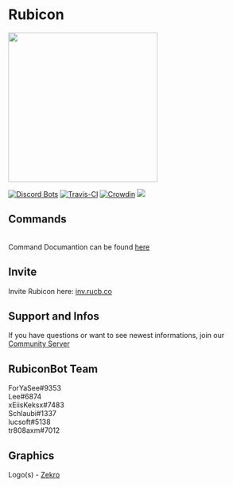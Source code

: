 # Rubicon
 
 <a href="https://discordapp.com/oauth2/authorize?client_id=380713705073147915&scope=bot&permissions=2146958591">
<img src="https://camo.githubusercontent.com/6801c1bf1fe88c32dfe6f329b3ca17911a478f14/68747470733a2f2f692e696d6775722e636f6d2f4a6c48646141732e706e67" width="300"/></a><br>

[![Discord Bots](https://discordbots.org/api/widget/status/380713705073147915.png)](https://discordbots.org/bot/rubicon)
[![Travis-CI](https://travis-ci.org/Rubicon-Bot/Rubicon.svg?branch=master)](https://travis-ci.org/Rubicon-Bot/Rubicon)
[![Crowdin](https://d322cqt584bo4o.cloudfront.net/rubiconbot/localized.svg)](https://translate.rubicon.fun/project/rubiconbot)
<a href="https://discord.gg/tnZW6mt"><img src="https://discordapp.com/api/guilds/381419503164325900/embed.png"/></a> 
 
## Commands
<br>Command Documantion can be found [here](http://rubicon.fun)

## Invite
Invite Rubicon here: <a href="http://inv.rucb.co">inv.rucb.co</a>

## Support and Infos
If you have questions or want to see newest informations, join our <a href="http://dc.rucb.co">Community Server</a>

## RubiconBot Team
ForYaSee#9353<br>
Lee#6874<br>
xEiisKeksx#7483<br>
Schlaubi#1337<br>
lucsoft#5138<br>
tr808axm#7012

## Graphics
Logo(s) - [Zekro](https://github.com/zekroTJA)

